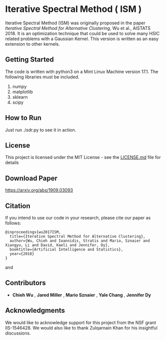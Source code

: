 # Iterative Spectral Method ( ISM ) 

Iterative Spectral Method (ISM) was originally proposed in the paper 
*Iterative Spectral Method for Alternative Clustering*, Wu et al., AISTATS 2018. 
It is an optimization technique that could be used to solve many HSIC related problems with a 
Gaussian Kernel. This version is written as an easy extension to other kernels. 


## Getting Started

The code is written with python3 on a Mint Linux Machine version 17.1. 
The following libraries must be included.

  1. numpy
  2. matplotlib
  3. sklearn
  4. scipy


## How to Run
 Just run ./sdr.py to see it in action. 



## License
This project is licensed under the MIT License - see the [LICENSE.md](https://github.com/neu-spiral/ISM/blob/master/LICENSE) file for details

## Download Paper
https://arxiv.org/abs/1909.03093


## Citation
If you intend to use our code in your research, please cite our paper as follows:
```
@inproceedings{wu2017ISM,
  title={Iterative Spectral Method for Alternative Clustering},
  author={Wu, Chieh and Ioannidis, Stratis and Mario, Sznaier and Xiangyu, Li and David, Kaeli and Jennifer, Dy},
  booktitle={Artificial Intelligence and Statistics},
  year={2018}
}
```
and


## Contributors

* **Chieh Wu** , **Jared Miller** , **Mario Sznaier** , **Yale Chang** , **Jennifer Dy**

## Acknowledgments

We would like to acknowledge support for this project from the NSF grant IIS-1546428. We would also like to thank Zulqarnain Khan for his insightful discussions.
